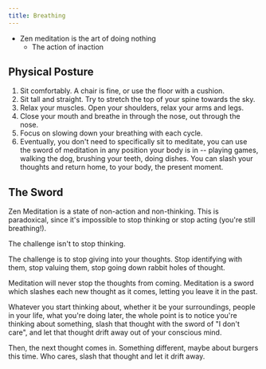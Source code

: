 ```yaml
---
title: Breathing
---
```


- Zen meditation is the art of doing nothing
	- The action of inaction

## Physical Posture
1. Sit comfortably. A chair is fine, or use the floor with a cushion.
2. Sit tall and straight. Try to stretch the top of your spine towards the sky.
3. Relax your muscles. Open your shoulders, relax your arms and legs.
4. Close your mouth and breathe in through the nose, out through the nose.
5. Focus on slowing down your breathing with each cycle.
6. Eventually, you don't need to specifically sit to meditate, you can use the sword of meditation in any position your body is in -- playing games, walking the dog, brushing your teeth, doing dishes. You can slash your thoughts and return home, to your body, the present moment.

## The Sword
Zen Meditation is a state of non-action and non-thinking. This is paradoxical, since it's impossible to stop thinking or stop acting (you're still breathing!).

The challenge isn't to stop thinking.

The challenge is to stop giving into your thoughts. Stop identifying with them, stop valuing them, stop going down rabbit holes of thought.

Meditation will never stop the thoughts from coming. Meditation is a sword which slashes each new thought as it comes, letting you leave it in the past.

Whatever you start thinking about, whether it be your surroundings, people in your life, what you're doing later, the whole point is to notice you're thinking about something, slash that thought with the sword of "I don't care", and let that thought drift away out of your conscious mind.

Then, the next thought comes in. Something different, maybe about burgers this time. Who cares, slash that thought and let it drift away.





